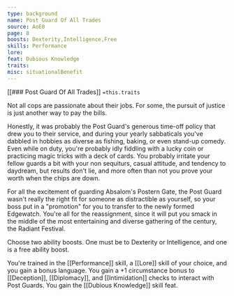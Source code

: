 ```yaml
---
type: background
name: Post Guard Of All Trades 
source: AoE0
page: 8
boosts: Dexterity,Intelligence,Free
skills: Performance
lore: 
feat: Dubious Knowledge
traits: 
misc: situationalBenefit
---
```


[[### Post Guard Of All Trades]]
`=this.traits`


Not all cops are passionate about their jobs. For some, the pursuit of justice is just another way to pay the bills.

Honestly, it was probably the Post Guard's generous time-off policy that drew you to their service, and during your yearly sabbaticals you've dabbled in hobbies as diverse as fishing, baking, or even stand-up comedy. Even while on duty, you're probably idly fiddling with a lucky coin or practicing magic tricks with a deck of cards. You probably irritate your fellow guards a bit with your non sequiturs, casual attitude, and tendency to daydream, but results don't lie, and more often than not you prove your worth when the chips are down.

For all the excitement of guarding Absalom's Postern Gate, the Post Guard wasn't really the right fit for someone as distractible as yourself, so your boss put in a "promotion" for you to transfer to the newly formed Edgewatch. You're all for the reassignment, since it will put you smack in the middle of the most entertaining and diverse gathering of the century, the Radiant Festival.

Choose two ability boosts. One must be to Dexterity or Intelligence, and one is a free ability boost.

You're trained in the [[Performance]] skill, a [[Lore]] skill of your choice, and you gain a bonus language. You gain a +1 circumstance bonus to [[Deception]], [[Diplomacy]], and [[Intimidation]] checks to interact with Post Guards. You gain the [[Dubious Knowledge]] skill feat.

